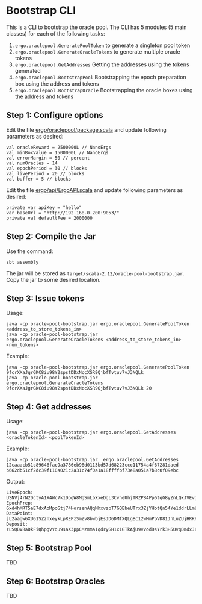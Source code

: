 # Bootstrap CLI
This is a CLI to bootstrap the oracle pool. The CLI has 5 modules (5 main classes) for each of the following tasks:
1. `ergo.oraclepool.GeneratePoolToken` to generate a singleton pool token
2. `ergo.oraclepool.GenerateOracleTokens` to generate multiple oracle tokens
3. `ergo.oraclepool.GetAddresses` Getting the addresses using the tokens generated
4. `ergo.oraclepool.BootstrapPool` Bootstrapping the epoch preparation box using the address and tokens
5. `ergo.oraclepool.BootstrapOracle` Bootstrapping the oracle boxes using the address and tokens

## Step 1: Configure options

Edit the file [ergp/oraclepool/package.scala](src/main/scala/ergo/oraclepool/package.scala) and update following parameters as desired:

    val oracleReward = 2500000L // NanoErgs
    val minBoxValue = 1500000L // NanoErgs
    val errorMargin = 50 // percent
    val numOracles = 14
    val epochPeriod = 30 // blocks
    val livePeriod = 20 // blocks
    val buffer = 5 // blocks

Edit the file [ergo/api/ErgoAPI.scala](src/main/scala/ergo/api/ErgoAPI.scala) and update following parameters as desired:

    private var apiKey = "hello"
    var baseUrl = "http://192.168.0.200:9053/"
    private val defaultFee = 2000000
    
## Step 2: Compile the Jar

Use the command:
 
    sbt assembly
    
The jar will be stored as `target/scala-2.12/oracle-pool-bootstrap.jar`. 
Copy the jar to some desired location. 
 
## Step 3: Issue tokens

Usage:

    java -cp oracle-pool-bootstrap.jar ergo.oraclepool.GeneratePoolToken <address_to_store_tokens_in>
    java -cp oracle-pool-bootstrap.jar ergo.oraclepool.GenerateOracleTokens <address_to_store_tokens_in> <num_tokens>

Example:

    java -cp oracle-pool-bootstrap.jar ergo.oraclepool.GeneratePoolToken 9fcrXXaJgrGKC8iu98Y2spstDDxNccXSR9QjbfTvtuv7vJ3NQLk
    java -cp oracle-pool-bootstrap.jar ergo.oraclepool.GenerateOracleTokens 9fcrXXaJgrGKC8iu98Y2spstDDxNccXSR9QjbfTvtuv7vJ3NQLk 20

## Step 4: Get addresses

Usage:

    java -cp oracle-pool-bootstrap.jar ergo.oraclepool.GetAddresses <oracleTokenId> <poolTokenId>

Example:

    java -cp oracle-pool-bootstrap.jar  ergo.oraclepool.GetAddresses 12caaacb51c89646fac9a3786eb98d0113bd57d68223ccc11754a4f67281daed b662db51cf2dc39f110a021c2a31c74f0a1a18ffffbf73e8a051a7b8c0f09ebc

Output:

    LiveEpoch: USNVj4rN2DctyA1X4Wc7k1DpgW8MgSmLbXxeDgL3CvheUhjTRZPB4Pp6tqG8yZnLQkJVEvgHeWQjMwbKcYdKkGwKYN7coUCPXDwVjsniPEu7wuyzVsWrDH4q8CRatjfiVE3U8growjbfNUq6xcg8AQdShGAhduZpYeUULp7bgTHwQe7c1oWaFLKszSaZwKExY8TtrvJJacK4mj5bMFAzYGwrTNvMenpYqaiUfPd5e5i2vx3dT23RXYpJs6GZ4Mgyr2yYo98MKWUhxnfBK4UBSm1MLwH3p3oFii3L2KkUrZpBtP5tckGHVi98Hwew2cMhWNugyVRv328MSXTm8USZx1DpAvRxDd4JgCjnxzfWyFUa1qvWXKDcpig9Q9WMucXn8USd1vjT5n5V4h5kBxqsNFZzRmbTGA7KUmgnTu7kFE5PjkfJZSPNZJNmazG6UmjBZhs6DXnaHTnccFtjC11eWYsMm1pU4d4Y4fsJpd6z
    EpochPrep: Gxd4hMRT5aE7dxAoMpoGtj74HorsenAQqMhxvzpT7GQEbeUTrx3ZjYHotQn54Ye1ddrLLmLsya6ryMvJYPkcdkCvyv6CMBshCDpEebRdfKGxKaNZ3QEYPomT1eqX594zZJhXddD9eGSXndCzSWLVkcxpFx3ubCWo7zCox1hZqWMbSUGmXLJPWRLpGb8DTBTzxEfqSugnJEUwgg7a2hyh61wthK4FCM7y3zk4vNYYrdGWwKAW2Dz5VPoHaMh3zbRtQbwpdfYBdSbbBHn4MexaXe9SHNU9aP5mSzb8cnYGgE22kLgtYeBq3BPmqeJp3usRz3QYuCE8Z727n6fFGHzJw5drVWetG24eqYkzVoN7mF6DtRxsjrXnQF3u3ofzgzKPgR7Hi6Me8Puz2s
    DataPoint: jL2aaqw6XU61SZznxeykLpREPzSmZv8bwbjEsJD6DMfXQLgBc12wMmPpVD81JnLuZUjHRKPysKxKQhcBaqDs7ZAtYwRuYmQojzKK9bHXDUY8N4BiJx8AUG8VEaggD4ztWSeQHrW7EbFxpXgaMKuzuN1Gq4zoYDArstgcrHKwg2uCeGeXiydQXRWEyE8e6noAP13nUBSmNNNVqkM9JGUVAJYo4GGdVFg8FRtFWcNdtbxCKfw4JGVhakCGj4qvd
    Deposit: zLSQDVBaDkFiQhpgVYqu9saX3ppCMzmma1qdryGH1x1GTkAjU9vVodDsYrk3H5UvqDmdxJLoDADg69KXyL9gVGW2NER7GxMotdh46Bzr9P9tJwPdgvNhSdoXYrLTemKadCU46aGy81YneoKB7xjz3a1v4Aar3n71XysQ6HwdKcJt8WFKqbZmRx4JnJTtBUtsdD184oU623BXA93cGrG1fFuFzSALqGztnS9Ai4JP6NcM8LE2wU

## Step 5: Bootstrap Pool

TBD

## Step 6: Bootstrap Oracles

TBD
